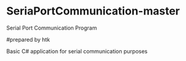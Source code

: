 # SeriaPortCommunication-master
Serial Port Communication Program

#prepared by htk

Basic C# application for serial communication purposes

